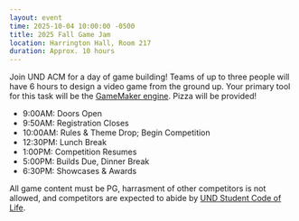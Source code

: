 ```yaml
---
layout: event
time: 2025-10-04 10:00:00 -0500
title: 2025 Fall Game Jam
location: Harrington Hall, Room 217
duration: Approx. 10 hours
---
```


Join UND ACM for a day of game building! Teams of up to three people will have 
6 hours to design a video game from the ground up. Your primary tool for this
task will be the [GameMaker engine](https://gamemaker.io/en). Pizza will be provided!

 - 9:00AM: Doors Open
 - 9:50AM: Registration Closes
 - 10:00AM: Rules & Theme Drop; Begin Competition
 - 12:30PM: Lunch Break
 - 1:00PM: Competition Resumes
 - 5:00PM: Builds Due, Dinner Break
 - 6:30PM: Showcases & Awards

All game content must be PG, harrasment of other competitors is not allowed,
and competitors are expected to abide by 
[UND Student Code of Life](https://und.policystat.com/policy/18689137/latest/).